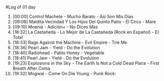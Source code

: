 #Log of 01 day

1. [00:00] Control Machete - Mucho Barato - Asi Son Mis Dias
1. [09:06] Maldita Vecindad Y Los Hijos Del Quinto Patio - El Circo - Mare
1. [09:10] Moenia - Adición+ - No Dices Mas
1. [18:32] La Castañeda - Lo Mejor de La Castañeda (Rock en Español) - El Total
1. [18:33] Rage Against the Machine - Evil Empire - Tire Me
1. [18:36] Pearl Jam - Yield - Do the Evolution
1. [18:40] Radiohead - Pablo Honey - Vegetable
1. [18:41] Pearl Jam - Yield - Do the Evolution
1. [19:23] Explosions in the Sky - The Earth Is Not a Cold Dead Place - First Breath After Coma
1. [19:32] Mogwai - Come On Die Young - Punk Rock:
